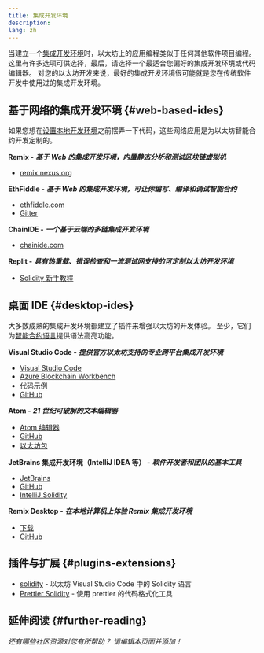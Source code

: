 ```yaml
---
title: 集成开发环境
description:
lang: zh
---
```


当建立一个[集成开发环境](https://wikipedia.org/wiki/Integrated_development_environment)时，以太坊上的应用编程类似于任何其他软件项目编程。 这里有许多选项可供选择，最后，请选择一个最适合您偏好的集成开发环境或代码编辑器。 对您的以太坊开发来说，最好的集成开发环境很可能就是您在传统软件开发中使用过的集成开发环境。

## 基于网络的集成开发环境 {#web-based-ides}

如果您想在[设置本地开发环境](/developers/local-environment/)之前摆弄一下代码，这些网络应用是为以太坊智能合约开发定制的。

**Remix -** **_基于 Web 的集成开发环境，内置静态分析和测试区块链虚拟机_**

- [remix.nexus.org](https://remix.nexus.org/)

**EthFiddle -** **_基于 Web 的集成开发环境，可让你编写、编译和调试智能合约_**

- [ethfiddle.com](https://ethfiddle.com/)
- [Gitter](https://gitter.im/loomnetwork/ethfiddle)

**ChainIDE -** **_一个基于云端的多链集成开发环境_**

- [chainide.com](https://chainide.com/)

**Replit -** **_具有热重载、错误检查和一流测试网支持的可定制以太坊开发环境_**

- [Solidity 新手教程](https://replit.com/@replit/Solidity-starter-beta)

## 桌面 IDE {#desktop-ides}

大多数成熟的集成开发环境都建立了插件来增强以太坊的开发体验。 至少，它们为[智能合约语言](/developers/docs/smart-contracts/languages/)提供语法高亮功能。

**Visual Studio Code -** **_提供官方以太坊支持的专业跨平台集成开发环境_**

- [Visual Studio Code](https://code.visualstudio.com/)
- [Azure Blockchain Workbench](https://azuremarketplace.microsoft.com/en-us/marketplace/apps/microsoft-azure-blockchain.azure-blockchain-workbench?tab=Overview)
- [代码示例](https://github.com/Azure-Samples/blockchain/blob/master/blockchain-workbench/application-and-smart-contract-samples/readme.md)
- [GitHub](https://github.com/microsoft/vscode)

**Atom -** **_21 世纪可破解的文本编辑器_**

- [Atom 编辑器](https://atom.io/)
- [GitHub](https://github.com/atom)
- [以太坊包](https://atom.io/packages/search?utf8=%E2%9C%93&q=keyword%3Aethereum&commit=Search)

**JetBrains 集成开发环境（IntelliJ IDEA 等） -** **_软件开发者和团队的基本工具_**

- [JetBrains](https://www.jetbrains.com/)
- [GitHub](https://github.com/JetBrains)
- [IntelliJ Solidity](https://github.com/intellij-solidity/intellij-solidity/)

**Remix Desktop -** **_在本地计算机上体验 Remix 集成开发环境_**

- [下载](https://github.com/ethereum/remix-desktop/releases)
- [GitHub](https://github.com/ethereum/remix-desktop)

## 插件与扩展 {#plugins-extensions}

- [solidity](https://marketplace.visualstudio.com/items?itemName=JuanBlanco.solidity) - 以太坊 Visual Studio Code 中的 Solidity 语言
- [Prettier Solidity](https://github.com/prettier-solidity/prettier-plugin-solidity) - 使用 prettier 的代码格式化工具

## 延伸阅读 {#further-reading}

_还有哪些社区资源对您有所帮助？ 请编辑本页面并添加！_
